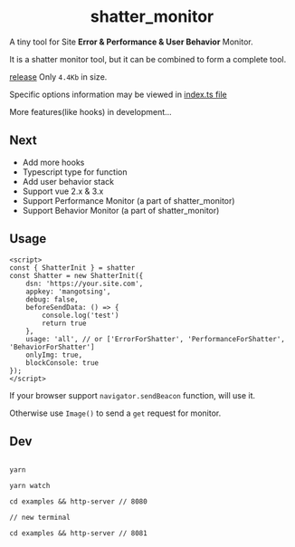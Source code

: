 <h1 align="center">shatter_monitor</h1>

A tiny tool for Site **Error & Performance & User Behavior** Monitor.

It is a shatter monitor tool, but it can be combined to form a complete tool.

[release](https://github.com/MangoTsing/shatter_monitor/blob/master/build/index.min.js) Only `4.4Kb` in size.

Specific options information may be viewed in [index.ts file](https://github.com/MangoTsing/shatter_monitor/blob/master/src/types/index.ts)

More features(like hooks) in development...

## Next

- Add more hooks
- Typescript type for function
- Add user behavior stack
- Support vue 2.x & 3.x
- Support Performance Monitor (a part of shatter_monitor)
- Support Behavior Monitor (a part of shatter_monitor)

## Usage

```
<script>
const { ShatterInit } = shatter
const Shatter = new ShatterInit({
    dsn: 'https://your.site.com',
    appkey: 'mangotsing',
    debug: false,
    beforeSendData: () => {
        console.log('test')
        return true
    },
    usage: 'all', // or ['ErrorForShatter', 'PerformanceForShatter', 'BehaviorForShatter']
    onlyImg: true,
    blockConsole: true
});
</script>
```

If your browser support `navigator.sendBeacon` function, will use it.

Otherwise use `Image()` to send a `get` request for monitor.

## Dev

```

yarn

yarn watch

cd examples && http-server // 8080

// new terminal

cd examples && http-server // 8081

```

